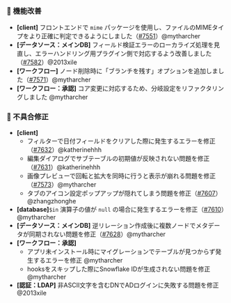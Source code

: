 ### 🚀 機能改善

* **[client]** フロントエンドで `mime` パッケージを使用し、ファイルのMIMEタイプをより正確に判定できるようにしました（[#7551](https://github.com/nocobase/nocobase/pull/7551)）@mytharcher
* **[データソース：メインDB]** フィールド検証エラーのローカライズ処理を見直し、エラーハンドリング用プラグイン側で対応するよう改善しました（[#7582](https://github.com/nocobase/nocobase/pull/7582)）@2013xile
* **[ワークフロー]** ノード削除時に「ブランチを残す」オプションを追加しました（[#7571](https://github.com/nocobase/nocobase/pull/7571)）@mytharcher
* **[ワークフロー：承認]** コア変更に対応するため、分岐設定をリファクタリングしました @mytharcher

### 🐛 不具合修正

* **[client]**
  * フィルターで日付フィールドをクリアした際に発生するエラーを修正（[#7632](https://github.com/nocobase/nocobase/pull/7632)）@katherinehhh
  * 編集ダイアログでサブテーブルの初期値が反映されない問題を修正（[#7631](https://github.com/nocobase/nocobase/pull/7631)）@katherinehhh
  * 画像プレビューで回転と拡大を同時に行うと表示が崩れる問題を修正（[#7573](https://github.com/nocobase/nocobase/pull/7573)）@mytharcher
  * タブのアイコン設定ポップアップが隠れてしまう問題を修正（[#7607](https://github.com/nocobase/nocobase/pull/7607)）@zhangzhonghe
* **[database]**`$in` 演算子の値が `null` の場合に発生するエラーを修正（[#7610](https://github.com/nocobase/nocobase/pull/7610)）@mytharcher
* **[データソース：メインDB]** 逆リレーション作成後に複数ノードでメタデータが同期されない問題を修正（[#7628](https://github.com/nocobase/nocobase/pull/7628)）@mytharcher
* **[ワークフロー：承認]**
  * アプリ未インストール時にマイグレーションでテーブルが見つからず発生するエラーを修正 @mytharcher
  * hooksをスキップした際にSnowflake IDが生成されない問題を修正 @mytharcher
* **[認証：LDAP]** 非ASCII文字を含むDNでADログインに失敗する問題を修正 @2013xile

